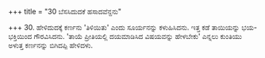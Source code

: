 +++
title = "30 ಬೆಸಸಿದುದಕೆ ಹಸಾದವೆನ್ದನು"

+++
30. ಹೇಳಿದುದಕ್ಕೆ ಕರ್ಣನು 'ತಿಳಿಯಿತು' ಎಂದು ಸೂರ್ಯನನ್ನು ಕಳುಹಿಸಿದನು. ಇತ್ತ ಕಡೆ ತಾಯಿಯನ್ನು ಭಯ-ಭಕ್ತಿಯಿಂದ ಗೌರವಿಸಿದನು. 'ತಾಯೆ ಪ್ರೀತಿಯಲ್ಲಿ ದಯಮಾಡಿಸಿದ ವಿಷಯವನ್ನು ಹೇಳಬೇಕು' ಎನ್ನಲು ಕುಂತಿಯು ಅಳುತ್ತ ಕರ್ಣನನ್ನು ಬಿಗಿದಪ್ಪಿ ಹೇಳಿದಳು.